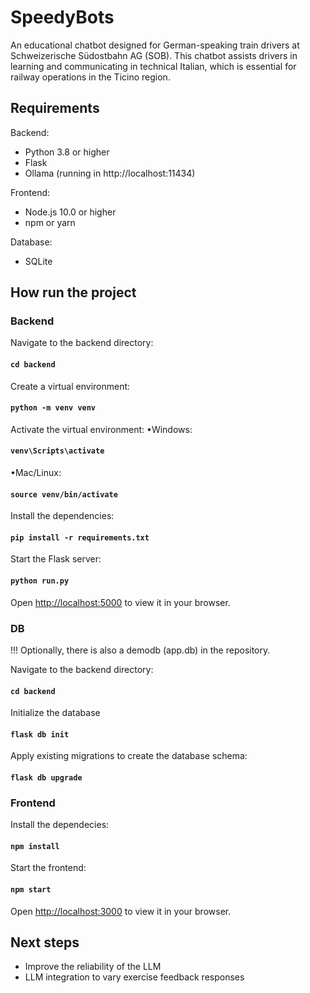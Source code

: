 # SpeedyBots

An educational chatbot designed for German-speaking train drivers at Schweizerische Südostbahn AG (SOB). 
This chatbot assists drivers in learning and communicating in technical Italian, 
which is essential for railway operations in the Ticino region.

## Requirements

Backend:
*	Python 3.8 or higher
*	Flask
*	Ollama (running in http://localhost:11434)

Frontend:
*	Node.js 10.0 or higher
*	npm or yarn

Database:
*	SQLite

## How run the project
### Backend
Navigate to the backend directory:
#### `cd backend`
Create a virtual environment:
#### `python -m venv venv`
Activate the virtual environment:
•Windows:
#### `venv\Scripts\activate`
•Mac/Linux:
#### `source venv/bin/activate`
Install the dependencies:
#### `pip install -r requirements.txt`
Start the Flask server:
#### `python run.py`
Open [http://localhost:5000](http://localhost:3000) to view it in your browser.

### DB
!!! Optionally, there is also a demodb (app.db) in the repository.

Navigate to the backend directory:
#### `cd backend`
Initialize the database
#### `flask db init`
Apply existing migrations to create the database schema:
#### `flask db upgrade`

### Frontend
Install the dependecies:
#### `npm install`
Start the frontend:
#### `npm start`
Open [http://localhost:3000](http://localhost:3000) to view it in your browser.



## Next steps
* Improve the reliability of the LLM
* LLM integration to vary exercise feedback responses
